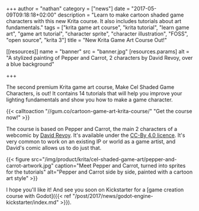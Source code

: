 +++
author = "nathan"
category = ["news"]
date = "2017-05-09T09:18:18+02:00"
description = "Learn to make cartoon shaded game characters with this new Krita course. It also includes tutorials about art fundamentals."
tags = ["krita game art course", "krita tutorial", "learn game art", "game art tutorial", "character sprite", "character illustration", "FOSS", "open source", "krita 3"]
title = "New Krita Game Art Course Out!"

[[resources]]
  name = "banner"
  src = "banner.jpg"
  [resources.params]
    alt = "A stylized painting of Pepper and Carrot, 2 characters by David Revoy, over a blue background"

+++

The second premium Krita game art course, Make Cel Shaded Game Characters, is out! It contains 14 tutorials that will help you improve your lighting fundamentals and show you how to make a game character.

{{< calltoaction "//gum.co/cartoon-game-art-krita-course/" "Get the course now!" >}}


The course is based on Pepper and Carrot, the main 2 characters of a webcomic by [David Revoy](//davidrevoy.com/). It's available under the [CC-By 4.0 licence](//creativecommons.org/licenses/by/4.0/). It's very common to work on an existing IP or world as a game artist, and David's comic allows us to do just that.

{{< figure
    src="/img/product/krita/cel-shaded-game-art/pepper-and-carrot-artwork.jpg"
    caption="Meet Pepper and Carrot, turned into sprites for the tutorials"
    alt="Pepper and Carrot side by side, painted with a cartoon art style" >}}

I hope you'll like it! And see you soon on Kickstarter for a [game creation course with Godot]({{< ref "/post/2017/news/godot-engine-kickstarter/index.md" >}}).
